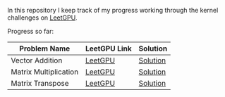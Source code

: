 In this repository I keep track of my progress working through the kernel challenges on [LeetGPU](https://leetgpu.com).

Progress so far:

| Problem Name | LeetGPU Link | Solution |
|-------------|--------------|----------|
| Vector Addition | [LeetGPU](https://leetgpu.com/challenges/vector-addition) | [Solution](solutions/vector_addition) |
| Matrix Multiplication | [LeetGPU](https://leetgpu.com/challenges/matrix-multiplication) | [Solution](solutions/matrix_multiplication) |
| Matrix Transpose | [LeetGPU](https://leetgpu.com/challenges/matrix-transpose) | [Solution](solutions/matrix_transpose) |
